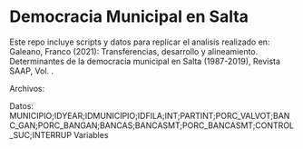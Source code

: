 # Democracia Municipal en Salta

Este repo incluye scripts y datos para replicar el analisis realizado en:
Galeano, Franco (2021): Transferencias, desarrollo y alineamiento. Determinantes de la democracia
municipal en Salta (1987-2019), Revista SAAP, Vol. .


Archivos:

Datos:
MUNICIPIO;IDYEAR;IDMUNICIPIO;IDFILA;INT;PARTINT;PORC_VALVOT;BANC_GAN;PORC_BANGAN;BANCAS;BANCASMT;PORC_BANCASMT;CONTROL_SUC;INTERRUP
    Variables

